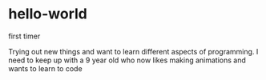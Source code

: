 # hello-world
first timer

Trying out new things and want to learn different aspects of programming.
I need to keep up with a 9 year old who now likes making animations and wants to learn to code
